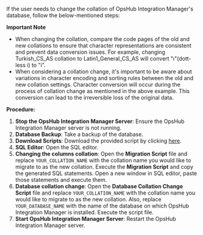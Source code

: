 If the user needs to change the collation of OpsHub Integration Manager's database, follow the below-mentioned steps:

**Important Note**
* When changing the collation, compare the code pages of the old and new collations to ensure that character representations are consistent and prevent data conversion issues. For example, changing Turkish_CS_AS collation to Latin1_General_CS_AS will convert "ı"(dott-less i) to "i".
* When considering a collation change, it's important to be aware about variations in character encoding and sorting rules between the old and new collation settings. Character conversion will occur during the process of collation change as mentioned in the above example. This conversion can lead to the irreversible loss of the original data.

**Procedure:**
1. **Stop the OpsHub Integration Manager Server**: Ensure the OpsHub Integration Manager server is not running.  
2. **Database Backup**: Take a backup of the database.  
3. **Download Scripts**: Download the provided script by clicking [ here](https://opshubtrial-my.sharepoint.com/:u:/g/personal/support_opshub_com/EeqVoEYk3gVHsQT8Y4_CrRsB_SkllsEiDWv1YrEbLEfbDw?e=VLcoFu).  
4. **SQL Editor**: Open the SQL editor.  
5. **Changing the columns collation**: Open the **Migration Script** file and replace `YOUR_COLLATION_NAME` with the collation name you would like to migrate to as the new collation. Execute the **Migration Script** and copy the generated SQL statements. Open a new window in SQL editor, paste those statements and execute them.  
6. **Database collation change**: Open the **Database Collation Change Script** file and replace `YOUR_COLLATION_NAME` with the collation name you would like to migrate to as the new collation. Also, replace `YOUR_DATABASE_NAME` with the name of the database on which OpsHub Integration Manager is installed. Execute the script file.  
7. **Start OpsHub Integration Manager Server**: Restart the OpsHub Integration Manager server.
